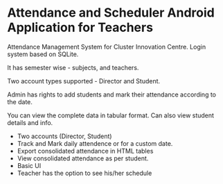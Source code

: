 # Attendance and Scheduler Android Application for Teachers
Attendance Management System for Cluster Innovation Centre.
Login system based on SQLite.

It has semester wise - subjects, and teachers. 

Two account types supported - Director and Student.

Admin has rights to add students and mark their attendance according to the date. 

You can view the complete data in tabular format. Can also view student details and info.

* Two accounts (Director, Student)
* Track and Mark daily attendence or for a custom date.
* Export consolidated attendance in HTML tables
* View consolidated attendance as per student.
* Basic UI
* Teacher has the option to see his/her schedule

